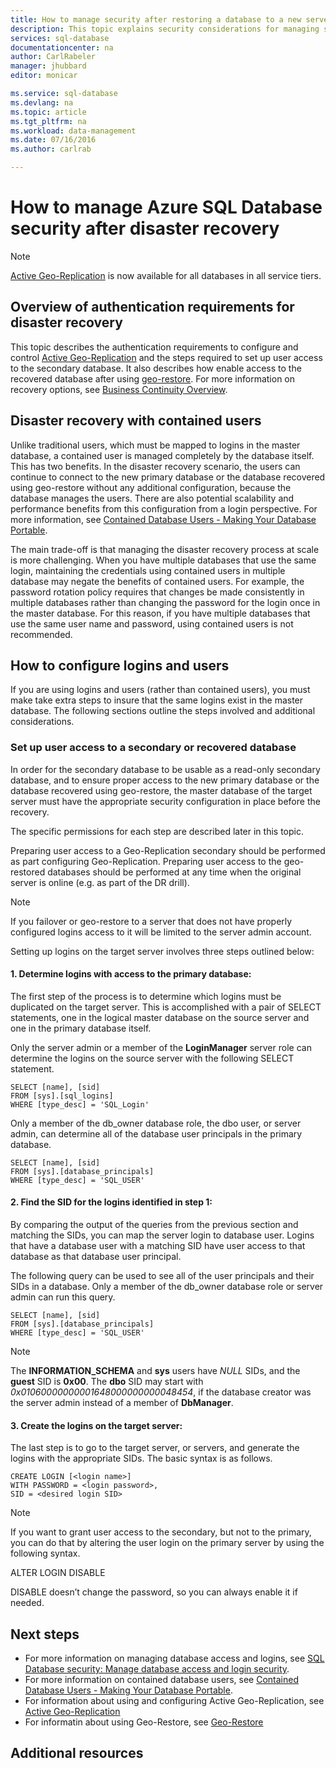 ```yaml
---
title: How to manage security after restoring a database to a new server or failing over a database to a secondary database copy | Microsoft Docs
description: This topic explains security considerations for managing security after a database restore or a failover.
services: sql-database
documentationcenter: na
author: CarlRabeler
manager: jhubbard
editor: monicar

ms.service: sql-database
ms.devlang: na
ms.topic: article
ms.tgt_pltfrm: na
ms.workload: data-management
ms.date: 07/16/2016
ms.author: carlrab

---
```

# How to manage Azure SQL Database security after disaster recovery
> [!NOTE]
> [Active Geo-Replication](sql-database-geo-replication-overview.md) is now available for all databases in all service tiers.
> 
> 

## Overview of authentication requirements for disaster recovery
This topic describes the authentication requirements to configure and control [Active Geo-Replication](sql-database-geo-replication-overview.md) and the steps required to set up user access to the secondary database. It also describes how enable access to the recovered database after using [geo-restore](sql-database-recovery-using-backups.md#geo-restore). For more information on recovery options, see [Business Continuity Overview](sql-database-business-continuity.md).

## Disaster recovery with contained users
Unlike traditional users, which must be mapped to logins in the master database, a contained user is managed completely by the database itself. This has two benefits. In the disaster recovery scenario, the users can continue to connect to the new primary database or the database recovered using geo-restore without any additional configuration, because the database manages the users. There are also potential scalability and performance benefits from this configuration from a login perspective. For more information, see [Contained Database Users - Making Your Database Portable](https://msdn.microsoft.com/library/ff929188.aspx). 

The main trade-off is that managing the disaster recovery process at scale is more challenging. When you have multiple databases that use the same login, maintaining the credentials using contained users in multiple database may negate the benefits of contained users. For example, the password rotation policy requires that changes be made consistently in multiple databases rather than changing the password for the login once in the master database. For this reason, if you have multiple databases that use the same user name and password, using contained users is not recommended. 

## How to configure logins and users
If you are using logins and users (rather than contained users), you must make take extra steps to insure that the same logins exist in the master database. The following sections outline the steps involved and additional considerations.

### Set up user access to a secondary or recovered database
In order for the secondary database to be usable as a read-only secondary database, and to ensure proper access to the new primary database or the database recovered using geo-restore, the master database of the target server must have the appropriate security configuration in place before the recovery.

The specific permissions for each step are described later in this topic.

Preparing user access to a Geo-Replication secondary should be performed as part configuring Geo-Replication. Preparing user access to the geo-restored databases should be performed at any time when the original server is online (e.g. as part of the DR drill).

> [!NOTE]
> If you failover or geo-restore to a server that does not have properly configured logins access to it will be limited to the server admin account.
> 
> 

Setting up logins on the target server involves three steps outlined below:

#### 1. Determine logins with access to the primary database:
The first step of the process is to determine which logins must be duplicated on the target server. This is accomplished with a pair of SELECT statements, one in the logical master database on the source server and one in the primary database itself.

Only the server admin or a member of the **LoginManager** server role can determine the logins on the source server with the following SELECT statement. 

    SELECT [name], [sid] 
    FROM [sys].[sql_logins] 
    WHERE [type_desc] = 'SQL_Login'

Only a member of the db_owner database role, the dbo user, or server admin, can determine all of the database user principals in the primary database.

    SELECT [name], [sid]
    FROM [sys].[database_principals]
    WHERE [type_desc] = 'SQL_USER'

#### 2. Find the SID for the logins identified in step 1:
By comparing the output of the queries from the previous section and matching the SIDs, you can map the server login to database user. Logins that have a database user with a matching SID have user access to that database as that database user principal. 

The following query can be used to see all of the user principals and their SIDs in a database. Only a member of the db_owner database role or server admin can run this query.

    SELECT [name], [sid]
    FROM [sys].[database_principals]
    WHERE [type_desc] = 'SQL_USER'

> [!NOTE]
> The **INFORMATION_SCHEMA** and **sys** users have *NULL* SIDs, and the **guest** SID is **0x00**. The **dbo** SID may start with *0x01060000000001648000000000048454*, if the database creator was the server admin instead of a member of **DbManager**.
> 
> 

#### 3. Create the logins on the target server:
The last step is to go to the target server, or servers, and generate the logins with the appropriate SIDs. The basic syntax is as follows.

    CREATE LOGIN [<login name>]
    WITH PASSWORD = <login password>,
    SID = <desired login SID>

> [!NOTE]
> If you want to grant user access to the secondary, but not to the primary, you can do that by altering the user login on the primary server by using the following syntax.
> 
> ALTER LOGIN <login name> DISABLE
> 
> DISABLE doesn’t change the password, so you can always enable it if needed.
> 
> 

## Next steps
* For more information on managing database access and logins, see [SQL Database security: Manage database access and login security](sql-database-manage-logins.md).
* For more information on contained database users, see [Contained Database Users - Making Your Database Portable](https://msdn.microsoft.com/library/ff929188.aspx).
* For information about using and configuring Active Geo-Replication, see [Active Geo-Replication](sql-database-geo-replication-overview.md)
* For informatin about using Geo-Restore, see [Geo-Restore](sql-database-recovery-using-backups.md#geo-restore)

## Additional resources
